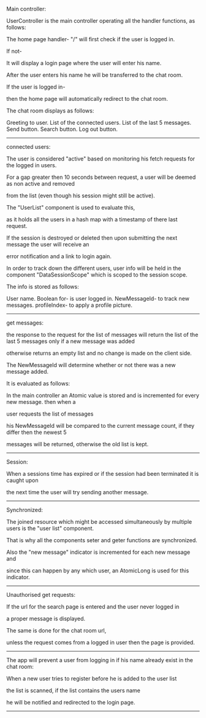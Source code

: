 Main controller:

UserController is the main controller operating all the handler functions, as follows:

The home page handler- "/" will first check if the user is logged in.

If not-

It will display a login page where the user will enter his name.

After the user enters his name he will be transferred to the chat room.

If the user is logged in-

then the home page will automatically redirect to the chat room.

The chat room displays as follows:

Greeting to user.
List of the connected users.
List of the last 5 messages.
Send button.
Search button.
Log out button.

-------------------------------------------------------------------------------------------
connected users:

The user is considered "active" based on monitoring his fetch requests for the logged in users.

For a gap greater then 10 seconds between request, a user will be deemed as non active and removed

from the list (even though his session might still be active).

The "UserList" component is used to evaluate this, 

as it holds all the users in a hash map with a timestamp of there last request.

If the session is destroyed or deleted then upon submitting the next message the user will receive an

error notification and a link to login again.

In order to track down the different users, user info will be held in the component "DataSessionScope" which is scoped to the session scope.

The info is stored as follows:

User name.
Boolean for- is user logged in.
NewMessageId- to track new messages.
profileIndex- to apply a profile picture.

-------------------------------------------------------------------------------------------
get messages:

the response to the request for the list of messages will return the list of the last 5 messages only if a new message was added

otherwise returns an empty list and no change is made on the client side.

The NewMessageId will determine whether or not there was a new message added.

It is evaluated as follows:

In the main controller an Atomic value is stored and is incremented for every new message. then when a

user requests the list of messages

his NewMessageId will be compared to the current message count, if they differ then the newest 5 

messages will be returned, otherwise the old list is kept.


-------------------------------------------------------------------------------------------
Session:

When a sessions time has expired or if the session had been terminated it is caught upon

the next time the user will try sending another message.

-------------------------------------------------------------------------------------------
Synchronized:

The joined resource which might be accessed simultaneously by multiple users is the "user list" component.

That is why all the components seter and geter functions are synchronized.

Also the "new message" indicator is incremented for each new message and

since this can happen by any which user, an AtomicLong is used for this indicator.

-------------------------------------------------------------------------------------------
Unauthorised get requests:

If the url for the search page is entered and the user never logged in 

a proper message is displayed.

The same is done for the chat room url,

unless the request comes from a logged in user then the page is provided.

-------------------------------------------------------------------------------------------
The app will prevent a user from logging in if his name already exist in the chat room:

When a new user tries to register before he is added to the user list

the list is scanned, if the list contains the users name

he will be notified and redirected to the login page.

-------------------------------------------------------------------------------------------
